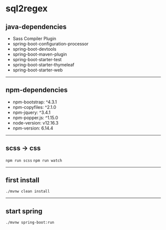 # sql2regex

## java-dependencies
- Sass Compiler Plugin
- spring-boot-configuration-processor
- spring-boot-devtools
- spring-boot-maven-plugin
- spring-boot-starter-test
- spring-boot-starter-thymeleaf
- spring-boot-starter-web

---

## npm-dependencies
- npm-bootstrap: ^4.3.1
- npm-copyfiles: ^2.1.0
- npm-jquery: ^3.4.1
- npm-popper.js: ^1.15.0
- node-version: v12.16.3
- npm-version: 6.14.4

---

## scss → css
<code>npm run scss</code>
<code>npm run watch</code>

---

## first install
<code>./mvnw clean install</code>

---

## start spring
<code>./mvnw spring-boot:run </code>



